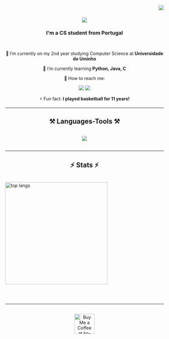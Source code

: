 <img align="right" src="https://visitor-badge.laobi.icu/badge?page_id=27Nizzo.27Nizzo" />

<h1 align="center">
    <img src="https://readme-typing-svg.herokuapp.com/?font=Righteous&size=35&center=true&vCenter=true&width=500&height=70&duration=4000&lines=Hi+There!+👋;+I'm+Nizzo!;" />
</h1>

<h3 align="center">I'm a CS student from Portugal</h3>

<br/>

<div align="center">
 
🔭 I’m currently on my 2nd year studying Computer Science at **Universidade do Uminho**
 
🌱 I’m currently learning **Python, Java, C**

💬 How to reach me: 
   
   <a href="https://instagram.com/27nizzo" target="_blank"><img src="https://img.shields.io/badge/-Instagram-%23E4405F?style=for-the-badge&logo=instagram&logoColor=white" target="_blank"></a>
   <a href = "mailto:afonso.martins8282@gmail.com"><img src="https://img.shields.io/badge/-Gmail-%23333?style=for-the-badge&logo=gmail&logoColor=white" target="nizzo07"></a>

⚡ Fun fact: **I played basketball for 11 years!**

 </div>
 
 <hr/>
 
<h2 align="center">⚒️ Languages-Tools ⚒️</h2>
<br/>
<div align="center">
    <img src="https://skillicons.dev/icons?i=haskell,vscode,github,git,linux" />
</div>

<br/>
<hr/>


<h2 align="center">⚡ Stats ⚡</h2>
<br>
<div>
  
  <img width=325 align="center" src="https://github-readme-stats-salesp07.vercel.app/api/top-langs/?username=27Nizzo&hide=HTML&langs_count=8&layout=compact&theme=react&border_radius=10&size_weight=0.5&count_weight=0.5&exclude_repo=github-readme-stats" alt="top langs" />
</div>


<br/><br/>

<hr/>

<br/>


<div align="center">
<a  target='_blank'><img height='64' style='border:0px;height:64px;' src='https://storage.ko-fi.com/cdn/kofi1.png?v=3' border='0' alt='Buy Me a Coffee at ko-fi.com' /></a>
</div>

<br/>




